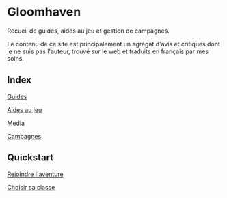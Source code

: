 # Gloomhaven

Recueil de guides, aides au jeu et gestion de campagnes.  

Le contenu de ce site est principalement un agrégat d'avis et critiques dont je ne suis pas l'auteur, trouvé sur le web et traduits en français par mes soins.  

## Index

[Guides](guides/guides.md)

[Aides au jeu](helpers/helpers.md)

[Media](media/media.md)

[Campagnes](campaigns/campaigns.md)

## Quickstart

[Rejoindre l'aventure](guides/newgame.md)

[Choisir sa classe](guides/classes.md)